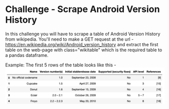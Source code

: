 # Challenge - Scrape Android Version History
In this challenge you will have to scrape a table of Android Version History from wikipedia.
You'll need to make a GET request at the url - https://en.wikipedia.org/wiki/Android_version_history and extract the first table on the web-page with class="wikitable" which is the required table to a pandas dataframe.

Example: The first 5 rows of the table looks like this - 
<img src="./ss.png"> 

